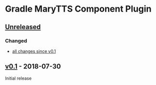 Gradle MaryTTS Component Plugin
===============================

[Unreleased]
------------

### Changed

- [all changes since v0.1]

[v0.1] - 2018-07-30
-------------------

Initial release

[Unreleased]: https://github.com/marytts/gradle-marytts-component-plugin/tree/master
[all changes since v0.1]: https://github.com/marytts/gradle-marytts-component-plugin/compare/v0.1...HEAD
[v0.1]: https://github.com/marytts/gradle-marytts-component-plugin/releases/tag/v0.1
